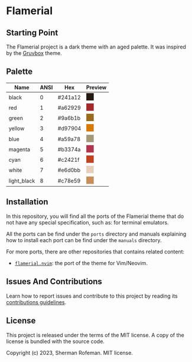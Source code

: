 # Flamerial

## Starting Point

The Flamerial project is a dark theme with an aged palette. It was inspired
by the [Gruvbox](https://github.com/morhetz/gruvbox) theme.

## Palette

| Name        | ANSI | Hex     | Preview                  |
| ----------- | ---- | ------- | ------------------------ |
| black       | 0    | #241a12 | ![](images/colors/0.png) |
| red         | 1    | #a62929 | ![](images/colors/1.png) |
| green       | 2    | #9a6b1b | ![](images/colors/2.png) |
| yellow      | 3    | #d97904 | ![](images/colors/3.png) |
| blue        | 4    | #a59a78 | ![](images/colors/4.png) |
| magenta     | 5    | #b3374a | ![](images/colors/5.png) |
| cyan        | 6    | #c2421f | ![](images/colors/6.png) |
| white       | 7    | #e6d0bb | ![](images/colors/7.png) |
| light_black | 8    | #c78e59 | ![](images/colors/8.png) |

## Installation

In this repository, you will find all the ports of the Flamerial theme that
do not have any special specification, such as: for terminal emulators.

All the ports can be find under the `ports` directory and manuals explaining how
to install each port can be find under the `manuals` directory.

For more ports, there are other repositories that contains related content:

-   [`flamerial.nvim`](https://github.com/skippyr/flamerial.nvim): the port of
    the theme for Vim/Neovim.

## Issues And Contributions

Learn how to report issues and contribute to this project by reading its
[contributions guidelines](https://skippyr.github.io/materials/pages/contributions_guidelines.html).

## License

This project is released under the terms of the MIT license. A copy of the
license is bundled with the source code.

Copyright (c) 2023, Sherman Rofeman. MIT license.
